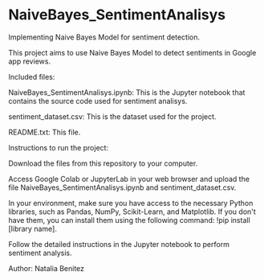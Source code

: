 # NaiveBayes_SentimentAnalisys
Implementing Naive Bayes Model for sentiment detection. 

This project aims to use Naive Bayes Model to detect sentiments in Google app reviews. 

Included files:

NaiveBayes_SentimentAnalisys.ipynb: This is the Jupyter notebook that contains the source code used for sentiment analisys.

sentiment_dataset.csv: This is the dataset used for the project. 

README.txt: This file.

Instructions to run the project:

Download the files from this repository to your computer.

Access Google Colab or JupyterLab in your web browser and upload the file NaiveBayes_SentimentAnalisys.ipynb and sentiment_dataset.csv.

In your environment, make sure you have access to the necessary Python libraries, such as Pandas, NumPy, Scikit-Learn, and Matplotlib. If you don't have them, you can install them using the following command: !pip install [library name].

Follow the detailed instructions in the Jupyter notebook to perform sentiment analysis.


Author: Natalia Benitez
